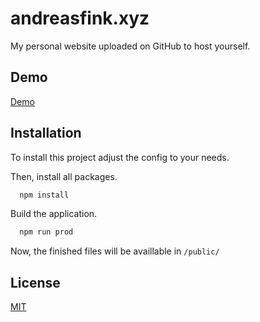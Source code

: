 # andreasfink.xyz

My personal website uploaded on GitHub to host yourself.

## Demo

[Demo](https://andreasfink-xyz.vercel.app/)
  
## Installation

To install this project adjust the config to your needs.

Then, install all packages.
```bash
  npm install
```

Build the application.
```bash
  npm run prod
```

Now, the finished files will be availlable in `/public/`
## License

[MIT](https://choosealicense.com/licenses/mit/)

  
